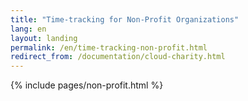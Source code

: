 ```yaml
---
title: "Time-tracking for Non-Profit Organizations"
lang: en
layout: landing
permalink: /en/time-tracking-non-profit.html
redirect_from: /documentation/cloud-charity.html
---
```


{% include pages/non-profit.html %}
  
 
